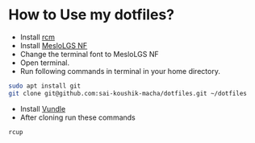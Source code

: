 # How to Use my dotfiles?

* Install [rcm](https://github.com/thoughtbot/rcm)
* Install [MesloLGS NF](https://github.com/romkatv/dotfiles-public/blob/master/.local/share/fonts/NerdFonts/MesloLGS%20NF%20Regular.ttf)
* Change the terminal font to MesloLGS NF
* Open terminal.
* Run following commands in terminal in your home directory.
```bash
sudo apt install git
git clone git@github.com:sai-koushik-macha/dotfiles.git ~/dotfiles
```
* Install [Vundle](https://github.com/VundleVim/Vundle.vim)
* After cloning run these commands
``` bash
rcup
```
